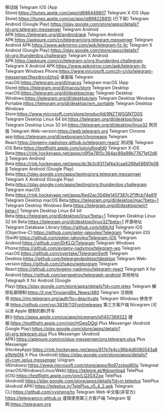 移动端
Telegram iOS (App Store):https://itunes.apple.com/app/id686449807
Telegram X iOS (App Store):https://itunes.apple.com/us/app/id898228810 (已下架)
Telegram Android (Google Play):https://play.google.com/store/apps/details?id=org.telegram.messenger
Telegram Android APK:https://telegram.org/dl/android/apk
Telegram Android APK:https://apkpure.com/cn/telegram/org.telegram.messenger
Telegram Android APK:https://www.apkmirror.com/apk/telegram-fz-llc
Telegram X Android (Google Play):https://play.google.com/store/apps/details?id=org.thunderdog.challegram
Telegram X Android APK:https://apkpure.com/cn/telegram-x/org.thunderdog.challegram
Telegram X Android APK:https://www.apkmirror.com/apk/telegram-llc
Telegram Windows Phone:https://www.microsoft.com/zh-cn/p/telegram-messenger/9wzdncrdzhs0
桌面端
Telegram macOS:https://telegram.org/dl/macos
Telegram macOS (App Store):https://telegram.org/dl/macos/store
Telegram Desktop macOS:https://telegram.org/dl/desktop/mac
Telegram Desktop Windows:https://telegram.org/dl/desktop/win
Telegram Desktop Windows Portable:https://telegram.org/dl/desktop/win_portable
Telegram Desktop Windows Store:https://www.microsoft.com/store/productId/9NZTWSQNTD0S
Telegram Desktop Linux 64 bit:https://telegram.org/dl/desktop/linux
Telegram Desktop Linux 32 bit:https://telegram.org/dl/desktop/linux32
网页版
Telegram Web-version:https://web.telegram.org
Telegram Chrome app:https://telegram.org/dl/webogram/chromeapp
Telegram React:https://evgeny-nadymov.github.io/telegram-react/
测试版
Telegram iOS Beta:https://testflight.apple.com/join/u6iogfd0
Telegram X iOS Beta:https://rink.hockeyapp.net/apps/c6f5a76f5c364ac89a98b77671ef2d63
Telegram Android Beta:https://rink.hockeyapp.net/apps/dc3b3c6317af4a3caa5269a58697e088
Telegram Android (Google Play) Beta:https://play.google.com/apps/testing/org.telegram.messenger
Telegram X Android (Google Play) Beta:https://play.google.com/apps/testing/org.thunderdog.challegram
Telegram macOS Beta:https://rink.hockeyapp.net/apps/6ed2ac3049e1407387c2f1ffcb74e81f
Telegram Desktop macOS Beta:https://telegram.org/dl/desktop/mac?beta=1
Telegram Desktop Windows Beta:https://telegram.org/dl/desktop/win?beta=1
Telegram Desktop Linux 64 bit Beta:https://telegram.org/dl/desktop/linux?beta=1
Telegram Desktop Linux 32 bit Beta:https://telegram.org/dl/desktop/linux32?beta=1
开源地址
Telegram Database Library:https://github.com/tdlib/td
Telegram iOS (Objective-C):https://github.com/peter-iakovlev/Telegram
Telegram iOS (Swift):https://github.com/peter-iakovlev/Telegram-iOS
Telegram Android:https://github.com/DrKLO/Telegram
Telegram Windows Phone:https://github.com/evgeny-nadymov/telegram-wp
Telegram macOS:https://github.com/overtake/TelegramSwift
Telegram Desktop:https://github.com/telegramdesktop/tdesktop
Telegram Web-version:https://github.com/zhukov/webogram
Telegram React:https://github.com/evgeny-nadymov/telegram-react
Telegraph X for Android:https://github.com/sergpetrov/telegraph-android
其他地址
Telegraph X for Android (Google Play):https://play.google.com/store/apps/details?id=com.telex
Telegram 解除私聊限制:https://t.me/YinxiangBiji_News/480
Telegram 注销账号:https://my.telegram.org/auth?to=deactivate
Telegram Windows 修改字体:https://github.com/ysc3839/TGFont/releases
第三方客户端
Nicegram (可以进 Apple 限制的群(开车群)):https://apps.apple.com/us/app/nicegram/id1457369322
捷报:https://testflight.apple.com/join/HGwsDQgl
Plus Messenger (Android Google Play):https://play.google.com/store/apps/details?id=org.telegram.plus
Plus Messenger (Android APK):https://apkpure.com/cn/plus-messenger/org.telegram.plus
Plus Messenger (HockeyApp):https://rink.hockeyapp.net/apps/817e7e4cc96b4d6080543a8a1fefe0f4
X Plus (Android):https://play.google.com/store/apps/details?id=com.xplus.messenger
Unigram (Windows):https://www.microsoft.com/store/apps/9n97zckpd60q
Telegreat (macOS/Windows/Linux/Web):https://telegre.at/#download
TelePlus (iOS):https://testflight.apple.com/join/LQ2GXZag
TelePlus (Android):https://play.google.com/store/apps/details?id=in.teleplus
TelePlus (Android APK):https://teleplus.in/TelePlus_v5_4_2.apk
Telegram CLI:https://github.com/vysheng/tg
Telegram Web 中文版(非官方): https://telegramcn.github.io 谨慎使用第三方客户端
Telegram 官网:https://telegram.org
